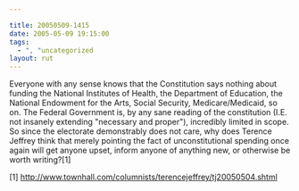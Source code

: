 ```yaml
---

title: 20050509-1415
date: 2005-05-09 19:15:00
tags:
  - ", "uncategorized
layout: rut
---
```


<p>Everyone with any sense knows that the Constitution says nothing
about funding the National Institutes of Health, the Department of
Education, the National Endowment for the Arts, Social Security,
Medicare/Medicaid, so on.  The Federal Government is, by any sane
reading of the constitution (I.E. not insanely extending "necessary
and proper"), incredibly limited in scope.  So since the electorate
demonstrably does not care, why does Terence Jeffrey think that
merely pointing the fact of unconstitutional spending once again
will get anyone upset, inform anyone of anything new, or otherwise
be worth writing?[1]</p>

[1]
http://www.townhall.com/columnists/terencejeffrey/tj20050504.shtml

